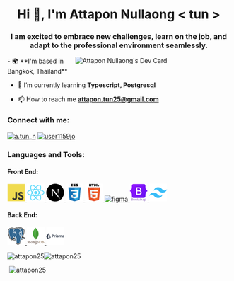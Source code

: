 # <h1 align="center">Hi 👋, I'm Attapon Nullaong < tun ></h1>
<h3 align="center">I am excited to embrace new challenges, learn on the job, and adapt to the professional environment seamlessly.</h3>
<p><img align="right" alt="Attapon Nullaong's Dev Card" width ="350" src="https://api.daily.dev/devcards/a021973d97774e70a4475a4369c560aa.png?r=pmy"  /></p>
- 🌍 **I'm based in Bangkok, Thailand**

- 🌱 I’m currently learning **Typescript, Postgresql**

- 📫 How to reach me **attapon.tun25@gmail.com**

<h3 align="left">Connect with me:</h3>
<p align="left">
<a href="https://instagram.com/a.tun_n" target="blank"><img align="center" src="https://raw.githubusercontent.com/rahuldkjain/github-profile-readme-generator/master/src/images/icons/Social/instagram.svg" alt="a.tun_n" height="30" width="40" /></a>
<a href="https://www.leetcode.com/user1159jo" target="blank"><img align="center" src="https://raw.githubusercontent.com/rahuldkjain/github-profile-readme-generator/master/src/images/icons/Social/leet-code.svg" alt="user1159jo" height="30" width="40" /></a>
</p>

<h3 align="left">Languages and Tools:</h3>
<h4 align="left">Front End:</h4>
<p align="left"> 
  <a href="https://developer.mozilla.org/en-US/docs/Web/JavaScript" target="_blank" rel="noreferrer"> <img src="https://raw.githubusercontent.com/devicons/devicon/master/icons/javascript/javascript-original.svg" alt="javascript" width="40" height="40"/> </a>
   <a href="https://react.dev/" target="_blank" rel="noreferrer"> <img src="https://raw.githubusercontent.com/devicons/devicon/master/icons/react/react-original.svg" alt="reactjs" width="40" height="40"/> </a>
  <a href="https://nextjs.org/" target="_blank" rel="noreferrer"> <img src="https://raw.githubusercontent.com/devicons/devicon/master/icons/nextjs/nextjs-original.svg" alt="nextjs" width="40" height="40"/> </a>
  <a href="https://www.w3schools.com/css/" target="_blank" rel="noreferrer"> <img src="https://raw.githubusercontent.com/devicons/devicon/master/icons/css3/css3-original-wordmark.svg" alt="css3" width="40" height="40"/> </a> 
  <a href="https://www.w3.org/html/" target="_blank" rel="noreferrer"> <img src="https://raw.githubusercontent.com/devicons/devicon/master/icons/html5/html5-original-wordmark.svg" alt="html5" width="40" height="40"/> </a>
  <a href="https://www.figma.com/" target="_blank" rel="noreferrer"> <img src="https://www.vectorlogo.zone/logos/figma/figma-icon.svg" alt="figma" width="40" height="40"/> </a>
  <a href="https://getbootstrap.com" target="_blank" rel="noreferrer"> <img src="https://raw.githubusercontent.com/devicons/devicon/master/icons/bootstrap/bootstrap-original-wordmark.svg" alt="bootstrap" width="40" height="40"/> </a> 
  <a href="https://tailwindcss.com/" target="_blank" rel="noreferrer"> <img src="https://raw.githubusercontent.com/devicons/devicon/master/icons/tailwindcss/tailwindcss-original.svg" alt="tailwindcss" width="40" height="40"/> </a> </p>

<h4 align="left">Back End:</h4>
<p>
  <a href="https://www.postgresql.org/" target="_blank" rel="noreferrer"> <img src="https://raw.githubusercontent.com/devicons/devicon/master/icons/postgresql/postgresql-original.svg" alt="postgresql" width="40" height="40"/> </a>
  <a href="https://www.mongodb.com/" target="_blank" rel="noreferrer"> <img src="https://raw.githubusercontent.com/devicons/devicon/master/icons/mongodb/mongodb-original-wordmark.svg" alt="mongodb" width="40" height="40"/> </a> 
  <a href="https://www.prisma.io/" target="_blank" rel="noreferrer"> <img src="https://raw.githubusercontent.com/devicons/devicon/master/icons/prisma/prisma-original-wordmark.svg" alt="prisma" width="40" height="40"/> </a>

  
</p>
<p><img  align="left"  src="https://github-readme-stats.vercel.app/api/top-langs?username=attapon25&show_icons=true&locale=en&layout=compact" alt="attapon25" /></p>
<p><img  src="https://github-readme-streak-stats.herokuapp.com/?user=attapon25&" alt="attapon25" /></p>
<p>&nbsp;<img margin-bottom ="0"  src="https://github-readme-stats.vercel.app/api?username=attapon25&show_icons=true&locale=en" alt="attapon25" /></p>


